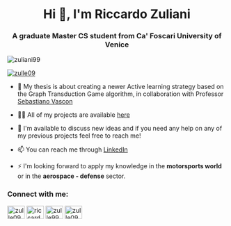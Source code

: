 <h1 align="center">Hi 👋, I'm Riccardo Zuliani</h1>
<h3 align="center">A graduate Master CS student from Ca' Foscari University of Venice</h3>

<p align="left"> <img src="https://komarev.com/ghpvc/?username=zuliani99&label=Profile%20views&color=0e75b6&style=flat" alt="zuliani99" /> </p>

<p align="left"> <a href="https://twitter.com/zulle09" target="blank"><img src="https://img.shields.io/twitter/follow/zulle09?logo=twitter&style=for-the-badge" alt="zulle09" /></a> </p>

- 🔬 My thesis is about creating a newer Active learning strategy based on the Graph Transduction Game algorithm, in collaboration with Professor [Sebastiano Vascon](https://www.sebastianovascon.it/)

- 👨‍💻 All of my projects are available [here](https://zuliani99.github.io/portfolio/)

- 💬 I'm available to discuss new ideas and if you need any help on any of my previous projects feel free to reach me!

- 📫 You can reach me through [LinkedIn](https://linkedin.com/in/riccardo-zuliani)

- ⚡ I'm looking forward to apply my knowledge in the **motorsports world** or in the **aerospace - defense** sector.
  
<h3 align="left">Connect with me:</h3>
<p align="left">
<a href="https://twitter.com/zulle09" target="blank"><img align="center" src="https://raw.githubusercontent.com/rahuldkjain/github-profile-readme-generator/master/src/images/icons/Social/twitter.svg" alt="zulle09" height="30" width="40" /></a>
<a href="https://linkedin.com/in/riccardo-zuliani" target="blank"><img align="center" src="https://raw.githubusercontent.com/rahuldkjain/github-profile-readme-generator/master/src/images/icons/Social/linked-in-alt.svg" alt="riccardo-zuliani" height="30" width="40" /></a>
<a href="https://stackoverflow.com/users/zulle99" target="blank"><img align="center" src="https://raw.githubusercontent.com/rahuldkjain/github-profile-readme-generator/master/src/images/icons/Social/stack-overflow.svg" alt="zulle99" height="30" width="40" /></a>
<a href="https://instagram.com/zulle09" target="blank"><img align="center" src="https://raw.githubusercontent.com/rahuldkjain/github-profile-readme-generator/master/src/images/icons/Social/instagram.svg" alt="zulle09" height="30" width="40" /></a>
</p>
